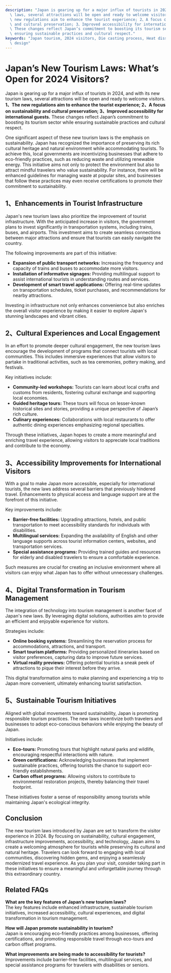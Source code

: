 ```yaml
---
description: "Japan is gearing up for a major influx of tourists in 2024, and with its new tourism\
  \ laws, several attractions will be open and ready to welcome visitors. **1、The\
  \ new regulations aim to enhance the tourist experience; 2、A focus on sustainability\
  \ and cultural preservation; 3、Improved accessibility for international guests.**\
  \ These changes reflect Japan’s commitment to boosting its tourism sector while\
  \ ensuring sustainable practices and cultural respect."
keywords: "Japan tourism, 2024 visitors, Die casting process, Heat dissipation optimization\
  \ design"
---
```

# Japan’s New Tourism Laws: What’s Open for 2024 Visitors?

Japan is gearing up for a major influx of tourists in 2024, and with its new tourism laws, several attractions will be open and ready to welcome visitors. **1、The new regulations aim to enhance the tourist experience; 2、A focus on sustainability and cultural preservation; 3、Improved accessibility for international guests.** These changes reflect Japan’s commitment to boosting its tourism sector while ensuring sustainable practices and cultural respect.

One significant aspect of these new tourism laws is the emphasis on sustainability. Japan has recognized the importance of preserving its rich cultural heritage and natural environment while accommodating tourists. To achieve this, local governments are incentivizing businesses that adhere to eco-friendly practices, such as reducing waste and utilizing renewable energy. This initiative aims not only to protect the environment but also to attract mindful travelers who value sustainability. For instance, there will be enhanced guidelines for managing waste at popular sites, and businesses that follow these practices may even receive certifications to promote their commitment to sustainability.

## **1、Enhancements in Tourist Infrastructure**

Japan's new tourism laws also prioritize the improvement of tourist infrastructure. With the anticipated increase in visitors, the government plans to invest significantly in transportation systems, including trains, buses, and airports. This investment aims to create seamless connections between major attractions and ensure that tourists can easily navigate the country.

The following improvements are part of this initiative:

- **Expansion of public transport networks:** Increasing the frequency and capacity of trains and buses to accommodate more visitors.
- **Installation of informative signages:** Providing multilingual support to assist international tourists in understanding routes and services.
- **Development of smart travel applications:** Offering real-time updates on transportation schedules, ticket purchases, and recommendations for nearby attractions.

Investing in infrastructure not only enhances convenience but also enriches the overall visitor experience by making it easier to explore Japan's stunning landscapes and vibrant cities.

## **2、Cultural Experiences and Local Engagement**

In an effort to promote deeper cultural engagement, the new tourism laws encourage the development of programs that connect tourists with local communities. This includes immersive experiences that allow visitors to partake in traditional activities, such as tea ceremonies, pottery making, and festivals.

Key initiatives include:

- **Community-led workshops:** Tourists can learn about local crafts and customs from residents, fostering cultural exchange and supporting local economies.
- **Guided heritage tours:** These tours will focus on lesser-known historical sites and stories, providing a unique perspective of Japan’s rich culture.
- **Culinary experiences:** Collaborations with local restaurants to offer authentic dining experiences emphasizing regional specialties.

Through these initiatives, Japan hopes to create a more meaningful and enriching travel experience, allowing visitors to appreciate local traditions and contribute to the economy.

## **3、Accessibility Improvements for International Visitors**

With a goal to make Japan more accessible, especially for international tourists, the new laws address several barriers that previously hindered travel. Enhancements to physical access and language support are at the forefront of this initiative.

Key improvements include:

- **Barrier-free facilities:** Upgrading attractions, hotels, and public transportation to meet accessibility standards for individuals with disabilities.
- **Multilingual services:** Expanding the availability of English and other language supports across tourist information centers, websites, and transportation services.
- **Special assistance programs:** Providing trained guides and resources for elderly and disabled travelers to ensure a comfortable experience.

Such measures are crucial for creating an inclusive environment where all visitors can enjoy what Japan has to offer without unnecessary challenges.

## **4、Digital Transformation in Tourism Management**

The integration of technology into tourism management is another facet of Japan's new laws. By leveraging digital solutions, authorities aim to provide an efficient and enjoyable experience for visitors.

Strategies include:

- **Online booking systems:** Streamlining the reservation process for accommodations, attractions, and transport.
- **Smart tourism platforms:** Providing personalized itineraries based on visitor preferences, capturing data to improve future services.
- **Virtual reality previews:** Offering potential tourists a sneak peek of attractions to pique their interest before they arrive.

This digital transformation aims to make planning and experiencing a trip to Japan more convenient, ultimately enhancing tourist satisfaction.

## **5、Sustainable Tourism Initiatives**

Aligned with global movements toward sustainability, Japan is promoting responsible tourism practices. The new laws incentivize both travelers and businesses to adopt eco-conscious behaviors while enjoying the beauty of Japan.

Initiatives include:

- **Eco-tours:** Promoting tours that highlight natural parks and wildlife, encouraging respectful interactions with nature.
- **Green certifications:** Acknowledging businesses that implement sustainable practices, offering tourists the chance to support eco-friendly establishments.
- **Carbon offset programs:** Allowing visitors to contribute to environmental restoration projects, thereby balancing their travel footprint.

These initiatives foster a sense of responsibility among tourists while maintaining Japan's ecological integrity.

## **Conclusion**

The new tourism laws introduced by Japan are set to transform the visitor experience in 2024. By focusing on sustainability, cultural engagement, infrastructure improvements, accessibility, and technology, Japan aims to create a welcoming atmosphere for tourists while preserving its cultural and natural heritage. Travelers can look forward to engaging with local communities, discovering hidden gems, and enjoying a seamlessly modernized travel experience. As you plan your visit, consider taking part in these initiatives to ensure a meaningful and unforgettable journey through this extraordinary country.

## Related FAQs

**What are the key features of Japan’s new tourism laws?**  
The key features include enhanced infrastructure, sustainable tourism initiatives, increased accessibility, cultural experiences, and digital transformation in tourism management.

**How will Japan promote sustainability in tourism?**  
Japan is encouraging eco-friendly practices among businesses, offering certifications, and promoting responsible travel through eco-tours and carbon offset programs.

**What improvements are being made to accessibility for tourists?**  
Improvements include barrier-free facilities, multilingual services, and special assistance programs for travelers with disabilities or seniors.
